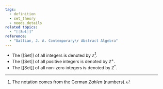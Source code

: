 ```yaml
---
tags:
  - definition
  - set_theory
  - needs_details
related topics:
  - "[[Set]]"
reference:
  - "Gallian, J. A. Contemporary\r Abstract Algebra"
---
```

- The [[Set]] of all integers is denoted by $\mathbb{Z}$[^1].
- The [[Set]] of all positive integers is denoted by $\mathbb{Z}^+$.
- The [[Set]] of all non-zero integers is denoted by $\mathbb{Z}^*$.
[^1]: The notation comes from the German _Zahlen_ (numbers).
